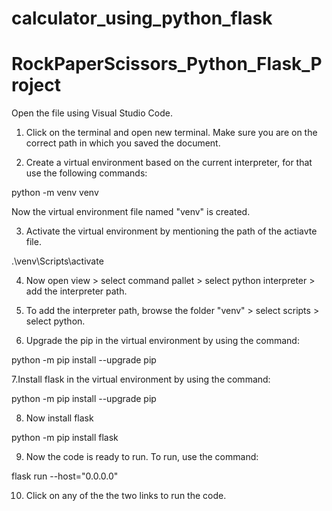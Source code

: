 # calculator_using_python_flask
# RockPaperScissors_Python_Flask_Project
Open the file using Visual Studio Code. 

1. Click on the terminal and open new terminal. Make sure you are on the correct path in which you saved the document.

2. Create a virtual environment based on the current interpreter, for that use the following commands:

 python -m venv venv    

 Now the virtual environment file named "venv" is created.

3. Activate the virtual environment by mentioning the path of the actiavte file.

.\venv\Scripts\activate

4. Now open view > select command pallet > select python interpreter > add the interpreter path.

5. To add the interpreter path, browse the folder "venv" > select scripts > select python.

6. Upgrade the pip in the virtual environment by using the command:

python -m pip install --upgrade pip

7.Install flask in the virtual environment by using the command:

python -m pip install --upgrade pip

8. Now install flask

python -m pip install flask

9. Now the code is ready to run. To run, use the command:

flask run --host="0.0.0.0"

10. Click on any of the the two links to run the code.
